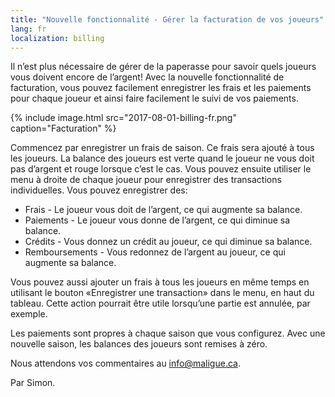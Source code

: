```yaml
---
title: "Nouvelle fonctionnalité - Gérer la facturation de vos joueurs"
lang: fr
localization: billing
---
```

Il n’est plus nécessaire de gérer de la paperasse pour savoir quels joueurs vous doivent encore de l’argent! Avec la nouvelle fonctionnalité de facturation, vous pouvez facilement enregistrer les frais et les paiements pour chaque joueur et ainsi faire facilement le suivi de vos paiements.

{% include image.html src="2017-08-01-billing-fr.png" caption="Facturation" %}

Commencez par enregistrer un frais de saison. Ce frais sera ajouté à tous les joueurs. La balance des joueurs est verte quand le joueur ne vous doit pas d’argent et rouge lorsque c’est le cas. Vous pouvez ensuite utiliser le menu à droite de chaque joueur pour enregistrer des transactions individuelles. Vous pouvez enregistrer des:

* Frais - Le joueur vous doit de l’argent, ce qui augmente sa balance.
* Paiements - Le joueur vous donne de l’argent, ce qui diminue sa balance.
* Crédits - Vous donnez un crédit au joueur, ce qui diminue sa balance.
* Remboursements - Vous redonnez de l’argent au joueur, ce qui augmente sa balance.

Vous pouvez aussi ajouter un frais à tous les joueurs en même temps en utilisant le bouton «Enregistrer une transaction» dans le menu, en haut du tableau. Cette action pourrait être utile lorsqu’une partie est annulée, par exemple.

Les paiements sont propres à chaque saison que vous configurez. Avec une nouvelle saison, les balances des joueurs sont remises à zéro.

Nous attendons vos commentaires au [info@maligue.ca](mailto:info@maligue.ca).

Par Simon.
